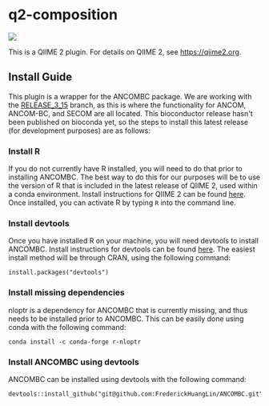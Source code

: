 # q2-composition

![](https://github.com/qiime2/q2-composition/workflows/ci/badge.svg)

This is a QIIME 2 plugin. For details on QIIME 2, see https://qiime2.org.

## Install Guide

This plugin is a wrapper for the ANCOMBC package. We are working with the
[RELEASE_3_15](https://github.com/FrederickHuangLin/ANCOMBC/tree/RELEASE_3_15)
branch, as this is where the functionality for ANCOM, ANCOM-BC, and SECOM are
all located. This bioconductor release hasn't been published on bioconda yet,
so the steps to install this latest release (for development purposes) are as
follows:

### Install R

If you do not currently have R installed, you will need to do that prior to
installing ANCOMBC. The best way to do this for our purposes will be to use
the version of R that is included in the latest release of QIIME 2, used within
a conda environment. Install instructions for QIIME 2 can be found
[here](https://docs.qiime2.org/2022.2/install/native/#install-qiime-2-within-a-conda-environment).
Once installed, you can activate R by typing `R` into the command line.

### Install devtools
Once you have installed R on your machine, you will need devtools to install
ANCOMBC. Install instructions for devtools can be found
[here](https://github.com/r-lib/devtools). The easiest install method will be
through CRAN, using the following command:
```
install.packages("devtools")
```

### Install missing dependencies
nloptr is a dependency for ANCOMBC that is currently missing, and thus needs to
be installed prior to ANCOMBC. This can be easily done using conda with the
following command:
```
conda install -c conda-forge r-nloptr
```

### Install ANCOMBC using devtools
ANCOMBC can be installed using devtools with the following command:
```
devtools::install_github("git@github.com:FrederickHuangLin/ANCOMBC.git")
```
